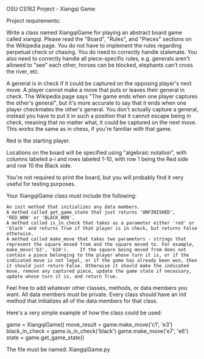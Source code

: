 OSU CS162 Project - Xiangqi Game

Project requirements:

Write a class named XiangqiGame for playing an abstract board game called xiangqi. Please read the "Board", "Rules", and "Pieces" sections on the Wikipedia page. You do not have to implement the rules regarding perpetual check or chasing. You do need to correctly handle stalemate. You also need to correctly handle all piece-specific rules, e.g. generals aren't allowed to "see" each other, horses can be blocked, elephants can't cross the river, etc.

A general is in check if it could be captured on the opposing player's next move. A player cannot make a move that puts or leaves their general in check. The Wikipedia page says "The game ends when one player captures the other's general", but it's more accurate to say that it ends when one player checkmates the other's general. You don't actually capture a general, instead you have to put it in such a position that it cannot escape being in check, meaning that no matter what, it could be captured on the next move. This works the same as in chess, if you're familiar with that game.

Red is the starting player.

Locations on the board will be specified using "algebraic notation", with columns labeled a-i and rows labeled 1-10, with row 1 being the Red side and row 10 the Black side.

You're not required to print the board, but you will probably find it very useful for testing purposes.

Your XiangqiGame class must include the following:

    An init method that initializes any data members.
    A method called get_game_state that just returns 'UNFINISHED', 'RED_WON' or 'BLACK_WON'.
    A method called is_in_check that takes as a parameter either 'red' or 'black' and returns True if that player is in check, but returns False otherwise.
    A method called make_move that takes two parameters - strings that represent the square moved from and the square moved to. For example, make_move('b3', 'b10').    If the square being moved from does not contain a piece belonging to the player whose turn it is, or if the indicated move is not legal, or if the game has already been won, then it should just return False. Otherwise it should make the indicated move, remove any captured piece, update the game state if necessary, update whose turn it is, and return True.

Feel free to add whatever other classes, methods, or data members you want. All data members must be private. Every class should have an init method that initializes all of the data members for that class.

Here's a very simple example of how the class could be used:

game = XiangqiGame()
move_result = game.make_move('c1', 'e3')
black_in_check = game.is_in_check('black')
game.make_move('e7', 'e6')
state = game.get_game_state()

The file must be named: XiangqiGame.py
